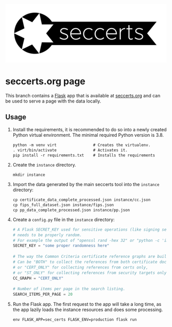 ![](sec_certs/static/img/logo.svg)

# seccerts.org page

This branch contains a [Flask](https://palletsprojects.com/p/flask/) app that is available
at [seccerts.org](https://seccerts.org) and can be used to serve a page with the data locally.

## Usage

1. Install the requirements, it is recommended to do so into a newly created Python virtual environment.
   The minimal required Python version is 3.8.
   ```shell
   python -m venv virt                # Creates the virtualenv.
   . virt/bin/activate                # Activates it.
   pip install -r requirements.txt    # Installs the requirements
   ```
2. Create the `instance` directory.
   ```shell
   mkdir instance 
   ```
3. Import the data generated by the main seccerts tool into the `instance` directory:
   ```shell
   cp certificate_data_complete_processed.json instance/cc.json
   cp fips_full_dataset.json instance/fips.json
   cp pp_data_complete_processed.json instance/pp.json
   ```
4. Create a `config.py` file in the `instance` directory:
   ```python
   # A Flask SECRET_KEY used for sensitive operations (like signing session cookies),
   # needs to be properly random.
   # For example the output of "openssl rand -hex 32" or "python -c 'import os; print(os.urandom(16))'"
   SECRET_KEY = "some proper randomness here"

   # The way the Common Criteria certificate reference graphs are built.
   # Can be "BOTH" to collect the references from both certificate documents and security targets,
   # or "CERT_ONLY" for collecting references from certs only,
   # or "ST_ONLY" for collecting references from security targets only.
   CC_GRAPH = "CERT_ONLY"

   # Number of items per page in the search listing.
   SEARCH_ITEMS_PER_PAGE = 20
   ```
5. Run the Flask app. The first request to the app will take a long time, as the app
   lazily loads the instance resources and does some processing.
   ```shell
   env FLASK_APP=sec_certs FLASK_ENV=production flask run
   ```